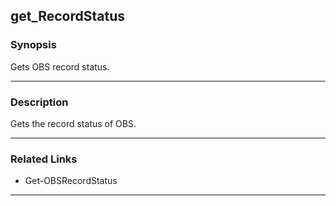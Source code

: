 get_RecordStatus
----------------

### Synopsis
Gets OBS record status.

---

### Description

Gets the record status of OBS.

---

### Related Links
* Get-OBSRecordStatus

---
